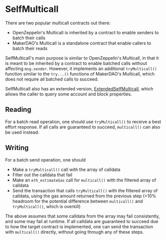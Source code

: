 # SelfMulticall

There are two popular multicall contracts out there:

- OpenZeppelin's Multicall is inherited by a contract to enable senders to batch their calls
- MakerDAO's Multicall is a standalone contract that enable callers to batch their reads

SelfMulticall's main purpose is similar to OpenZeppelin's Multicall, in that it is meant to be inherited by a contract to enable batched calls without affecting `msg.sender`.
However, it implements an additional `tryMulticall()` function similar to the `try...()` functions of MakerDAO's Multicall, which does not require all batched calls to succeed.

SelfMulticall also has an extended version, [ExtendedSelfMulticall](./extendedselfmulticall.md), which allows the caller to query some account and block properties.

## Reading

For a batch read operation, one should use `tryMulticall()` to receive a best effort response.
If all calls are guaranteed to succeed, `multicall()` can also be used instead.

## Writing

For a batch send operation, one should

- Make a `tryMulticall()` call with the array of calldata
- Filter out the calldata that fail
- Make an `eth_estimateGas` call for `multicall()` with the filtered array of calldata
- Send the transaction that calls `tryMulticall()` with the filtered array of calldata, using the gas amount returned from the previous step (+10% headroom for the potential difference between `multicall()` and `tryMulticall()`, which is overkill)

The above assumes that some calldata from the array may fail consistently, and some may fail at runtime.
If all calldata are guaranteed to succeed due to how the target contract is implemented, one can send the transaction with `multicall()` directly, without going through any of these steps.
